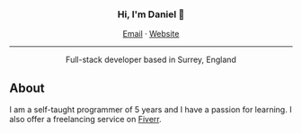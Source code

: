 <h3 align="center">Hi, I'm Daniel 👋</h3>
<p align="center">
  <a href="mailto:djvgeorge@gmail.com">Email</a>  ·
  <a href="https://google.com">Website</a>
</p>

---

<p align="center">Full-stack developer based in Surrey, England</p>

## About
I am a self-taught programmer of 5 years and I have a passion for learning. I also offer a freelancing service on <a href="https://www.fiverr.com/programmer_guy1">Fiverr</a>.

